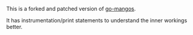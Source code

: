 This is a forked and patched version of [go-mangos](https://github.com/go-mangos/mangos).

It has instrumentation/print statements to understand the inner workings better.
